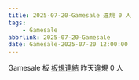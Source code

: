 ```yaml
---
title: 2025-07-20-Gamesale 違規 0 人
tags:
    - Gamesale
abbrlink: 2025-07-20-Gamesale
date: Gamesale-2025-07-20 12:00:00
---
```

Gamesale 板 [板規連結](https://www.ptt.cc/bbs/Gossiping/M.1637425085.A.07D.html)
昨天違規 0 人
